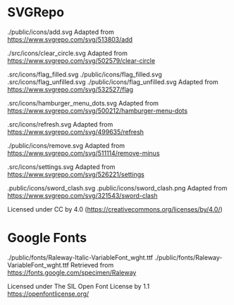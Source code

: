 # SVGRepo

./public/icons/add.svg Adapted from https://www.svgrepo.com/svg/513803/add

./src/icons/clear_circle.svg Adapted from
https://www.svgrepo.com/svg/502579/clear-circle

.src/icons/flag_filled.svg ./public/icons/flag_filled.svg .src/icons/flag_unfilled.svg
./public/icons/flag_unfilled.svg Adapted from https://www.svgrepo.com/svg/532527/flag

.src/icons/hamburger_menu_dots.svg Adapted from
https://www.svgrepo.com/svg/500212/hamburger-menu-dots

.src/icons/refresh.svg Adapted from https://www.svgrepo.com/svg/499635/refresh

./public/icons/remove.svg Adapted from
https://www.svgrepo.com/svg/511114/remove-minus

.src/icons/settings.svg Adapted from https://www.svgrepo.com/svg/526221/settings

.public/icons/sword_clash.svg .public/icons/sword_clash.png Adapted from
https://www.svgrepo.com/svg/321543/sword-clash

Licensed under CC by 4.0 (https://creativecommons.org/licenses/by/4.0/)

# Google Fonts

./public/fonts/Raleway-Italic-VariableFont_wght.ttf
./public/fonts/Raleway-VariableFont_wght.ttf Retrieved from
https://fonts.google.com/specimen/Raleway

Licensed under The SIL Open Font License by 1.1 https://openfontlicense.org/
